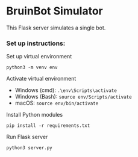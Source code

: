 # BruinBot Simulator

This Flask server simulates a single bot.

### Set up instructions:

Set up virtual environment

```
python3 -m venv env
```

Activate virtual environment

- Windows (cmd): `.\env\Scripts\activate`
- Windows (Bash): `source env/Scripts/activate`
- macOS: `source env/bin/activate`

Install Python modules

```
pip install -r requirements.txt
```

Run Flask server

```
python3 server.py
```
